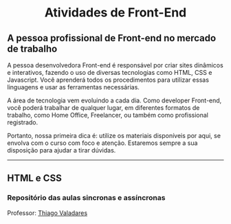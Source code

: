 <h1 align="center"> Atividades de Front-End </h1>


<h2>A pessoa profissional de Front-end no 
mercado de trabalho</h2>

<p>
A pessoa desenvolvedora Front-end é responsável por criar sites dinâmicos e interativos, fazendo o uso de diversas tecnologias como HTML, CSS e Javascript. Você aprenderá todos os procedimentos para utilizar essas linguagens e usar as ferramentas necessárias. 
</p>

<p>
A área de tecnologia vem evoluindo a cada dia. Como developer Front-end, você poderá trabalhar de qualquer lugar, em diferentes formatos de trabalho, como Home Office, Freelancer, ou também como profissional registrado. 
</p>

<p>
Portanto, nossa primeira dica é: utilize os materiais disponíveis por aqui, se envolva com o curso com foco e atenção. Estaremos sempre a sua disposição para ajudar a tirar dúvidas. 
</p>


---

<h2> HTML e CSS </h2>

<h3>Repositório das aulas sincronas e assíncronas</h3>
Professor: <a href="https://github.com/thiagovnd" target="_blank"> Thiago Valadares </a>
